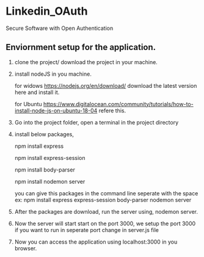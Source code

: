 # Linkedin_OAuth
Secure Software with Open Authentication

## Enviornment setup for the application.

1. clone the project/ download the project in your machine.
2. install nodeJS in you machine.

    for widows https://nodejs.org/en/download/ download the latest version here and install it.
    
    for Ubuntu https://www.digitalocean.com/community/tutorials/how-to-install-node-js-on-ubuntu-18-04 refere this.
    
3. Go into the project folder, open a terminal in the project directory
4. install below packages, 

    npm install express

    npm install express-session

    npm install body-parser

    npm install nodemon server
    
    you can give this packages in the command line seperate with the space
      ex: npm install express express-session body-parser nodemon server
  
5. After the packages are download, run the server using, nodemon server.
6. Now the server will start start on the port 3000, we setup the port 3000 if you want to run in seperate port change in          server.js file
7. Now you can access the application using localhost:3000 in you browser.
     
